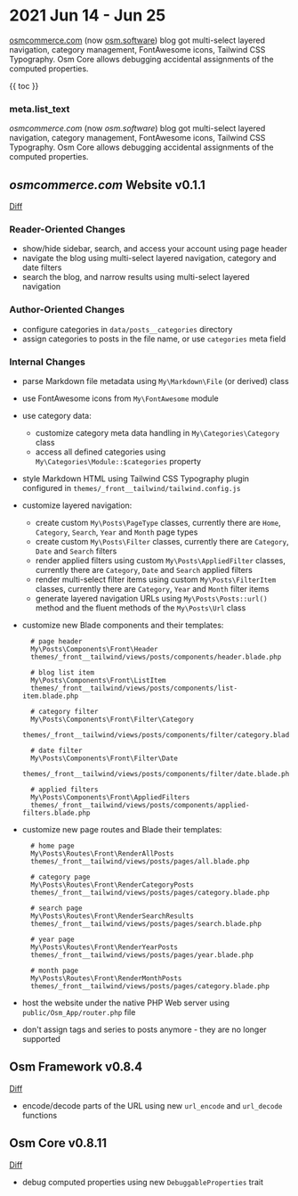 # 2021 Jun 14 - Jun 25

[osmcommerce.com](https://osm.software/) (now [osm.software](https://osm.software/)) blog got multi-select layered navigation, category management, FontAwesome icons,
Tailwind CSS Typography. Osm Core allows debugging accidental assignments of the computed properties.  
 
{{ toc }}

### meta.list_text

*osmcommerce.com* (now *osm.software*) blog got multi-select layered navigation,
category management, FontAwesome icons, Tailwind CSS Typography. Osm Core allows
debugging accidental assignments of the computed properties.

## *osmcommerce.com* Website v0.1.1

[Diff](https://github.com/osmphp/osmcommerce-website/compare/v0.1.0...v0.1.1)

### Reader-Oriented Changes

* show/hide sidebar, search, and access your account using page header
* navigate the blog using multi-select layered navigation, category and date filters
* search the blog, and narrow results using multi-select layered navigation

### Author-Oriented Changes

* configure categories in `data/posts__categories` directory
* assign categories to posts in the file name, or use `categories` meta field 

### Internal Changes

* parse Markdown file metadata using `My\Markdown\File` (or derived) class

* use FontAwesome icons from `My\FontAwesome` module

* use category data:

    * customize category meta data handling in `My\Categories\Category` class
    * access all defined categories using `My\Categories\Module::$categories` 
    property

* style Markdown HTML using Tailwind CSS Typography plugin configured in `themes/_front__tailwind/tailwind.config.js`

* customize layered navigation:

    * create custom `My\Posts\PageType` classes, currently there are `Home`, 
    `Category`, `Search`, `Year` and `Month` page types
    * create custom `My\Posts\Filter` classes, currently there are `Category`, 
    `Date` and `Search` filters
    * render applied filters using custom `My\Posts\AppliedFilter` classes,
      currently there are `Category`, `Date` and `Search` applied filters
    * render multi-select filter items using custom `My\Posts\FilterItem` 
    classes, currently there are `Category`, `Year` and `Month` filter items
    * generate layered navigation URLs using `My\Posts\Posts::url()` method and
    the fluent methods of the `My\Posts\Url` class

* customize new Blade components and their templates:

        # page header
        My\Posts\Components\Front\Header
        themes/_front__tailwind/views/posts/components/header.blade.php
        
        # blog list item
        My\Posts\Components\Front\ListItem
        themes/_front__tailwind/views/posts/components/list-item.blade.php
        
        # category filter
        My\Posts\Components\Front\Filter\Category
        themes/_front__tailwind/views/posts/components/filter/category.blade.php
        
        # date filter
        My\Posts\Components\Front\Filter\Date
        themes/_front__tailwind/views/posts/components/filter/date.blade.php
  
        # applied filters
        My\Posts\Components\Front\AppliedFilters
        themes/_front__tailwind/views/posts/components/applied-filters.blade.php

* customize new page routes and Blade their templates:

        # home page
        My\Posts\Routes\Front\RenderAllPosts
        themes/_front__tailwind/views/posts/pages/all.blade.php
                      
        # category page
        My\Posts\Routes\Front\RenderCategoryPosts
        themes/_front__tailwind/views/posts/pages/category.blade.php
        
        # search page
        My\Posts\Routes\Front\RenderSearchResults
        themes/_front__tailwind/views/posts/pages/search.blade.php
        
        # year page
        My\Posts\Routes\Front\RenderYearPosts
        themes/_front__tailwind/views/posts/pages/year.blade.php
        
        # month page
        My\Posts\Routes\Front\RenderMonthPosts
        themes/_front__tailwind/views/posts/pages/category.blade.php
        
* host the website under the native PHP Web server using 
    `public/Osm_App/router.php` file

* don't assign tags and series to posts anymore - they are no longer supported

## Osm Framework v0.8.4

[Diff](https://github.com/osmphp/framework/compare/v0.8.0...v0.8.4)

* encode/decode parts of the URL using new `url_encode` and `url_decode` functions

## Osm Core v0.8.11

[Diff](https://github.com/osmphp/core/compare/v0.8.10...v0.8.11)

* debug computed properties using new `DebuggableProperties` trait